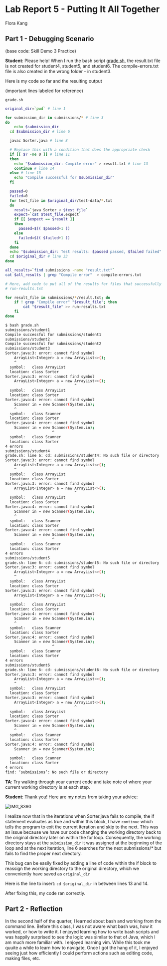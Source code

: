 # Lab Report 5 - Putting It All Together

Flora Kang

## Part 1 - Debugging Scenario

(base code: Skill Demo 3 Practice)

**Student**: Please help! When I run the bash script [grade.sh](http://grade.sh), the result.txt file is not created for student4, student5, and student6. The compile-errors.txt file is also created in the wrong folder - in student3.

Here is my code so far and the resulting output

(important lines labeled for reference)

`grade.sh`

```bash
original_dir=`pwd` # line 1

for submission_dir in submissions/* # line 3
do
	echo $submission_dir
  cd $submission_dir # line 6

  javac Sorter.java # line 8

  # Replace this with a condition that does the appropriate check
  if [[ $? -ne 0 ]] # line 11
  then
    echo "$submission_dir: Compile error" > result.txt # line 13    
    continue # line 14
  else # line 15
    echo "Compile successful for $submission_dir"
  fi

  passed=0
  failed=0
  for test_file in $original_dir/test-data/*.txt
  do
    result=`java Sorter < $test_file`
    expect=`cat $test_file.expect`
    if [[ $expect == $result ]]
    then
      passed=$(( $passed+1 ))
    else
      failed=$(( $failed+1 ))
    fi
  done
  echo "$submission_dir: Test results: $passed passed, $failed failed" > result.txt
  cd $original_dir # line 33
done

all_results=`find submissions -name "result.txt"`
cat $all_results | grep "Compile error"  > compile-errors.txt

# Here, add code to put all of the results for files that successfully ran into
# run-results.txt

for result_file in submissions/*/result.txt; do
    if ! grep "Compile error" "$result_file"; then
        cat "$result_file" >> run-results.txt
    fi
done

```

```bash
$ bash grade.sh
submissions/student1
Compile successful for submissions/student1
submissions/student2
Compile successful for submissions/student2
submissions/student3
Sorter.java:3: error: cannot find symbol
    ArrayList<Integer> a = new ArrayList<>();
    ^
  symbol:   class ArrayList
  location: class Sorter
Sorter.java:3: error: cannot find symbol
    ArrayList<Integer> a = new ArrayList<>();
                               ^
  symbol:   class ArrayList
  location: class Sorter
Sorter.java:4: error: cannot find symbol
    Scanner in = new Scanner(System.in);
    ^
  symbol:   class Scanner
  location: class Sorter
Sorter.java:4: error: cannot find symbol
    Scanner in = new Scanner(System.in);
                     ^
  symbol:   class Scanner
  location: class Sorter
4 errors
submissions/student4
grade.sh: line 6: cd: submissions/student4: No such file or directory
Sorter.java:3: error: cannot find symbol
    ArrayList<Integer> a = new ArrayList<>();
    ^
  symbol:   class ArrayList
  location: class Sorter
Sorter.java:3: error: cannot find symbol
    ArrayList<Integer> a = new ArrayList<>();
                               ^
  symbol:   class ArrayList
  location: class Sorter
Sorter.java:4: error: cannot find symbol
    Scanner in = new Scanner(System.in);
    ^
  symbol:   class Scanner
  location: class Sorter
Sorter.java:4: error: cannot find symbol
    Scanner in = new Scanner(System.in);
                     ^
  symbol:   class Scanner
  location: class Sorter
4 errors
submissions/student5
grade.sh: line 6: cd: submissions/student5: No such file or directory
Sorter.java:3: error: cannot find symbol
    ArrayList<Integer> a = new ArrayList<>();
    ^
  symbol:   class ArrayList
  location: class Sorter
Sorter.java:3: error: cannot find symbol
    ArrayList<Integer> a = new ArrayList<>();
                               ^
  symbol:   class ArrayList
  location: class Sorter
Sorter.java:4: error: cannot find symbol
    Scanner in = new Scanner(System.in);
    ^
  symbol:   class Scanner
  location: class Sorter
Sorter.java:4: error: cannot find symbol
    Scanner in = new Scanner(System.in);
                     ^
  symbol:   class Scanner
  location: class Sorter
4 errors
submissions/student6
grade.sh: line 6: cd: submissions/student6: No such file or directory
Sorter.java:3: error: cannot find symbol
    ArrayList<Integer> a = new ArrayList<>();
    ^
  symbol:   class ArrayList
  location: class Sorter
Sorter.java:3: error: cannot find symbol
    ArrayList<Integer> a = new ArrayList<>();
                               ^
  symbol:   class ArrayList
  location: class Sorter
Sorter.java:4: error: cannot find symbol
    Scanner in = new Scanner(System.in);
    ^
  symbol:   class Scanner
  location: class Sorter
Sorter.java:4: error: cannot find symbol
    Scanner in = new Scanner(System.in);
                     ^
  symbol:   class Scanner
  location: class Sorter
4 errors
find: ‘submissions’: No such file or directory
```

**TA**: Try walking through your current code and take note of where your current working directory is at each step.

**Student**: Thank you! Here are my notes from taking your advice:

![IMG_8390](https://github.com/fk-kny/cse15l-lab-reports/assets/158122319/89e683f3-740d-43fb-8a21-92ee807950c8)


I realize now that in the iterations when Sorter.java fails to compile, the if statement evaluates as true and within this block, I have `continue` which tells the program to exit the current iteration and skip to the next. This was an issue because we have our code changing the working directory back to the original directory later on within the for loop. Consequently, the working directory stays at the `submission_dir` it was assigned at the beginning of the loop and at the next iteration, line 6 searches for the next submissions/* but fails to find the proper next directory.

This bug can be easily fixed by adding a line of code within the if block to reassign the working directory to the original directory, which we conveniently have saved as `original_dir`

Here is the line to insert: `cd $original_dir` in between lines 13 and 14.

After fixing this, my code ran correctly.

## Part 2 - Reflection

In the second half of the quarter, I learned about bash and working from the command line. Before this class, I was not aware what bash was, how it worked, or how to write it. I enjoyed learning how to write bash scripts and was happily surprised to see the logic was similar to that of Java, which I am much more familiar with. I enjoyed learning vim. While this took me quuite a while to learn how to navigate, Once I got the hang of it, I enjoyed seeing just how efficiently I could perform actions such as editing code, making files, etc.
